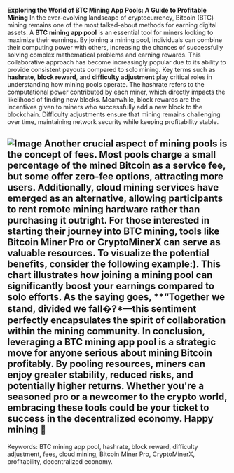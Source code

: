 **Exploring the World of BTC Mining App Pools: A Guide to Profitable Mining**
In the ever-evolving landscape of cryptocurrency, Bitcoin (BTC) mining remains one of the most talked-about methods for earning digital assets. A **BTC mining app pool** is an essential tool for miners looking to maximize their earnings. By joining a mining pool, individuals can combine their computing power with others, increasing the chances of successfully solving complex mathematical problems and earning rewards. This collaborative approach has become increasingly popular due to its ability to provide consistent payouts compared to solo mining.
Key terms such as **hashrate**, **block reward**, and **difficulty adjustment** play critical roles in understanding how mining pools operate. The hashrate refers to the computational power contributed by each miner, which directly impacts the likelihood of finding new blocks. Meanwhile, block rewards are the incentives given to miners who successfully add a new block to the blockchain. Difficulty adjustments ensure that mining remains challenging over time, maintaining network security while keeping profitability stable.

![Image](https://github.com/user-attachments/assets/4a25d116-2220-4385-b08e-f287af8fcbc4)
Another crucial aspect of mining pools is the concept of **fees**. Most pools charge a small percentage of the mined Bitcoin as a service fee, but some offer zero-fee options, attracting more users. Additionally, **cloud mining** services have emerged as an alternative, allowing participants to rent remote mining hardware rather than purchasing it outright. For those interested in starting their journey into BTC mining, tools like **Bitcoin Miner Pro** or **CryptoMinerX** can serve as valuable resources.
To visualize the potential benefits, consider the following example:). This chart illustrates how joining a mining pool can significantly boost your earnings compared to solo efforts. As the saying goes, **“Together we stand, divided we fall�?*—this sentiment perfectly encapsulates the spirit of collaboration within the mining community.
In conclusion, leveraging a **BTC mining app pool** is a strategic move for anyone serious about mining Bitcoin profitably. By pooling resources, miners can enjoy greater stability, reduced risks, and potentially higher returns. Whether you're a seasoned pro or a newcomer to the crypto world, embracing these tools could be your ticket to success in the decentralized economy. Happy mining 🌟
--- 
Keywords: BTC mining app pool, hashrate, block reward, difficulty adjustment, fees, cloud mining, Bitcoin Miner Pro, CryptoMinerX, profitability, decentralized economy.
